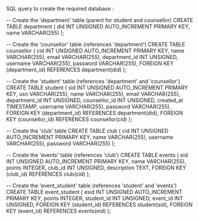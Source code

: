 SQL query to create the required database :

-- Create the 'department' table (parent for student and counsellor)
CREATE TABLE department (
    did INT UNSIGNED AUTO_INCREMENT PRIMARY KEY,
    name VARCHAR(255)
);

-- Create the 'counsellor' table (references 'department')
CREATE TABLE counsellor (
    cid INT UNSIGNED AUTO_INCREMENT PRIMARY KEY,
    name VARCHAR(255),
    email VARCHAR(255),
    department_id INT UNSIGNED,
    username VARCHAR(255),
    password VARCHAR(255),
    FOREIGN KEY (department_id) REFERENCES department(did)
);

-- Create the 'student' table (references 'department' and 'counsellor')
CREATE TABLE student (
    sid INT UNSIGNED AUTO_INCREMENT PRIMARY KEY,
    usn VARCHAR(255),
    name VARCHAR(255),
    email VARCHAR(255),
    department_id INT UNSIGNED,
    counsellor_id INT UNSIGNED,
    created_at TIMESTAMP,
    username VARCHAR(255),
    password VARCHAR(255),
    FOREIGN KEY (department_id) REFERENCES department(did),
    FOREIGN KEY (counsellor_id) REFERENCES counsellor(cid)
);

-- Create the 'club' table
CREATE TABLE club (
    cid INT UNSIGNED AUTO_INCREMENT PRIMARY KEY,
    name VARCHAR(255),
    username VARCHAR(255),
    password VARCHAR(255)
);

-- Create the 'events' table (references 'club')
CREATE TABLE events (
    eid INT UNSIGNED AUTO_INCREMENT PRIMARY KEY,
    name VARCHAR(255),
    points INTEGER,
    club_id INT UNSIGNED,
    description TEXT,
    FOREIGN KEY (club_id) REFERENCES club(cid)
);

-- Create the 'event_student' table (references 'student' and 'events')
CREATE TABLE event_student (
    esid INT UNSIGNED AUTO_INCREMENT PRIMARY KEY,
    points INTEGER,
    student_id INT UNSIGNED,
    event_id INT UNSIGNED,
    FOREIGN KEY (student_id) REFERENCES student(sid),
    FOREIGN KEY (event_id) REFERENCES events(eid)
);
